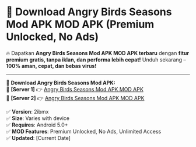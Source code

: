 # 🚀 Download Angry Birds Seasons Mod APK MOD APK (Premium Unlocked, No Ads)  

🔥 Dapatkan **Angry Birds Seasons Mod APK MOD APK terbaru** dengan **fitur premium gratis, tanpa iklan, dan performa lebih cepat!** Unduh sekarang – **100% aman, cepat, dan bebas virus!**  

---


🔽 **Download Angry Birds Seasons Mod APK:**  
🔹 **[Server 1]** 👉 [Angry Birds Seasons Mod APK MOD APK](https://apkcomod.com?title=Angry_Birds_Seasons_Mod_APK)  
🔹 **[Server 2]** 👉 [Angry Birds Seasons Mod APK MOD APK](https://apkcomod.com?title=Angry_Birds_Seasons_Mod_APK)  


✅ **Version**: 2ibmx  
✅ **Size**: Varies with device  
✅ **Requires**: Android 5.0+  
✅ **MOD Features**: Premium Unlocked, No Ads, Unlimited Access  
✅ **Updated**: [Current Date]  